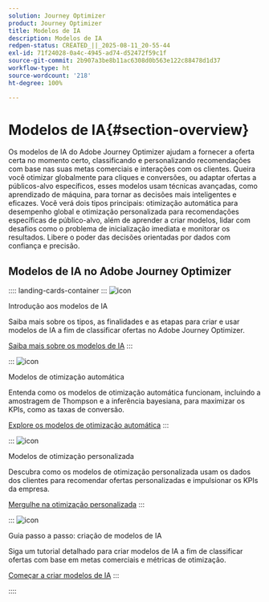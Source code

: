 ```yaml
---
solution: Journey Optimizer
product: Journey Optimizer
title: Modelos de IA
description: Modelos de IA
redpen-status: CREATED_||_2025-08-11_20-55-44
exl-id: 71f24028-0a4c-4945-ad74-d52472f59c1f
source-git-commit: 2b907a3be8b11ac6308d0b563e122c88478d1d37
workflow-type: ht
source-wordcount: '218'
ht-degree: 100%

---
```


# Modelos de IA{#section-overview}

Os modelos de IA do Adobe Journey Optimizer ajudam a fornecer a oferta certa no momento certo, classificando e personalizando recomendações com base nas suas metas comerciais e interações com os clientes. Queira você otimizar globalmente para cliques e conversões, ou adaptar ofertas a públicos-alvo específicos, esses modelos usam técnicas avançadas, como aprendizado de máquina, para tornar as decisões mais inteligentes e eficazes. Você verá dois tipos principais: otimização automática para desempenho global e otimização personalizada para recomendações específicas de público-alvo, além de aprender a criar modelos, lidar com desafios como o problema de inicialização imediata e monitorar os resultados. Libere o poder das decisões orientadas por dados com confiança e precisão.

## Modelos de IA no Adobe Journey Optimizer

:::: landing-cards-container
:::
![icon](https://cdn.experienceleague.adobe.com/icons/book.svg?lang=pt-BR)

Introdução aos modelos de IA

Saiba mais sobre os tipos, as finalidades e as etapas para criar e usar modelos de IA a fim de classificar ofertas no Adobe Journey Optimizer.

[Saiba mais sobre os modelos de IA](../using/experience-decisioning/ranking/ai-models.md)
:::

:::
![icon](https://cdn.experienceleague.adobe.com/icons/chart-line.svg?lang=pt-BR)

Modelos de otimização automática

Entenda como os modelos de otimização automática funcionam, incluindo a amostragem de Thompson e a inferência bayesiana, para maximizar os KPIs, como as taxas de conversão.

[Explore os modelos de otimização automática](../using/experience-decisioning/ranking/auto-optimization-model.md)
:::

:::
![icon](https://cdn.experienceleague.adobe.com/icons/bullseye.svg?lang=pt-BR)

Modelos de otimização personalizada

Descubra como os modelos de otimização personalizada usam os dados dos clientes para recomendar ofertas personalizadas e impulsionar os KPIs da empresa.

[Mergulhe na otimização personalizada](../using/experience-decisioning/ranking/personalized-optimization-model.md)
:::

:::
![icon](https://cdn.experienceleague.adobe.com/icons/circle-play.svg?lang=pt-BR)

Guia passo a passo: criação de modelos de IA

Siga um tutorial detalhado para criar modelos de IA a fim de classificar ofertas com base em metas comerciais e métricas de otimização.

[Começar a criar modelos de IA](../using/experience-decisioning/ranking/create-ai-models.md)
:::

::::
